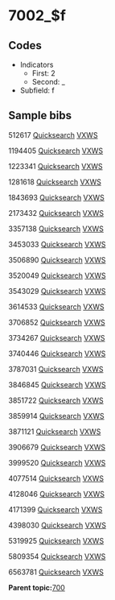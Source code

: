 # 7002\_$f

## Codes

-   Indicators
    -   First: 2
    -   Second: \_
-   Subfield: f

## Sample bibs

512617 [Quicksearch](https://search.library.yale.edu/catalog/512617) [VXWS](http://prodorbis.library.yale.edu:7014/vxws/GetHoldingsService?bibId=512617)

1194405 [Quicksearch](https://search.library.yale.edu/catalog/1194405) [VXWS](http://prodorbis.library.yale.edu:7014/vxws/GetHoldingsService?bibId=1194405)

1223341 [Quicksearch](https://search.library.yale.edu/catalog/1223341) [VXWS](http://prodorbis.library.yale.edu:7014/vxws/GetHoldingsService?bibId=1223341)

1281618 [Quicksearch](https://search.library.yale.edu/catalog/1281618) [VXWS](http://prodorbis.library.yale.edu:7014/vxws/GetHoldingsService?bibId=1281618)

1843693 [Quicksearch](https://search.library.yale.edu/catalog/1843693) [VXWS](http://prodorbis.library.yale.edu:7014/vxws/GetHoldingsService?bibId=1843693)

2173432 [Quicksearch](https://search.library.yale.edu/catalog/2173432) [VXWS](http://prodorbis.library.yale.edu:7014/vxws/GetHoldingsService?bibId=2173432)

3357138 [Quicksearch](https://search.library.yale.edu/catalog/3357138) [VXWS](http://prodorbis.library.yale.edu:7014/vxws/GetHoldingsService?bibId=3357138)

3453033 [Quicksearch](https://search.library.yale.edu/catalog/3453033) [VXWS](http://prodorbis.library.yale.edu:7014/vxws/GetHoldingsService?bibId=3453033)

3506890 [Quicksearch](https://search.library.yale.edu/catalog/3506890) [VXWS](http://prodorbis.library.yale.edu:7014/vxws/GetHoldingsService?bibId=3506890)

3520049 [Quicksearch](https://search.library.yale.edu/catalog/3520049) [VXWS](http://prodorbis.library.yale.edu:7014/vxws/GetHoldingsService?bibId=3520049)

3543029 [Quicksearch](https://search.library.yale.edu/catalog/3543029) [VXWS](http://prodorbis.library.yale.edu:7014/vxws/GetHoldingsService?bibId=3543029)

3614533 [Quicksearch](https://search.library.yale.edu/catalog/3614533) [VXWS](http://prodorbis.library.yale.edu:7014/vxws/GetHoldingsService?bibId=3614533)

3706852 [Quicksearch](https://search.library.yale.edu/catalog/3706852) [VXWS](http://prodorbis.library.yale.edu:7014/vxws/GetHoldingsService?bibId=3706852)

3734267 [Quicksearch](https://search.library.yale.edu/catalog/3734267) [VXWS](http://prodorbis.library.yale.edu:7014/vxws/GetHoldingsService?bibId=3734267)

3740446 [Quicksearch](https://search.library.yale.edu/catalog/3740446) [VXWS](http://prodorbis.library.yale.edu:7014/vxws/GetHoldingsService?bibId=3740446)

3787031 [Quicksearch](https://search.library.yale.edu/catalog/3787031) [VXWS](http://prodorbis.library.yale.edu:7014/vxws/GetHoldingsService?bibId=3787031)

3846845 [Quicksearch](https://search.library.yale.edu/catalog/3846845) [VXWS](http://prodorbis.library.yale.edu:7014/vxws/GetHoldingsService?bibId=3846845)

3851722 [Quicksearch](https://search.library.yale.edu/catalog/3851722) [VXWS](http://prodorbis.library.yale.edu:7014/vxws/GetHoldingsService?bibId=3851722)

3859914 [Quicksearch](https://search.library.yale.edu/catalog/3859914) [VXWS](http://prodorbis.library.yale.edu:7014/vxws/GetHoldingsService?bibId=3859914)

3871121 [Quicksearch](https://search.library.yale.edu/catalog/3871121) [VXWS](http://prodorbis.library.yale.edu:7014/vxws/GetHoldingsService?bibId=3871121)

3906679 [Quicksearch](https://search.library.yale.edu/catalog/3906679) [VXWS](http://prodorbis.library.yale.edu:7014/vxws/GetHoldingsService?bibId=3906679)

3999520 [Quicksearch](https://search.library.yale.edu/catalog/3999520) [VXWS](http://prodorbis.library.yale.edu:7014/vxws/GetHoldingsService?bibId=3999520)

4077514 [Quicksearch](https://search.library.yale.edu/catalog/4077514) [VXWS](http://prodorbis.library.yale.edu:7014/vxws/GetHoldingsService?bibId=4077514)

4128046 [Quicksearch](https://search.library.yale.edu/catalog/4128046) [VXWS](http://prodorbis.library.yale.edu:7014/vxws/GetHoldingsService?bibId=4128046)

4171399 [Quicksearch](https://search.library.yale.edu/catalog/4171399) [VXWS](http://prodorbis.library.yale.edu:7014/vxws/GetHoldingsService?bibId=4171399)

4398030 [Quicksearch](https://search.library.yale.edu/catalog/4398030) [VXWS](http://prodorbis.library.yale.edu:7014/vxws/GetHoldingsService?bibId=4398030)

5319925 [Quicksearch](https://search.library.yale.edu/catalog/5319925) [VXWS](http://prodorbis.library.yale.edu:7014/vxws/GetHoldingsService?bibId=5319925)

5809354 [Quicksearch](https://search.library.yale.edu/catalog/5809354) [VXWS](http://prodorbis.library.yale.edu:7014/vxws/GetHoldingsService?bibId=5809354)

6563781 [Quicksearch](https://search.library.yale.edu/catalog/6563781) [VXWS](http://prodorbis.library.yale.edu:7014/vxws/GetHoldingsService?bibId=6563781)

**Parent topic:**[700](../../tags/700/700.md)

